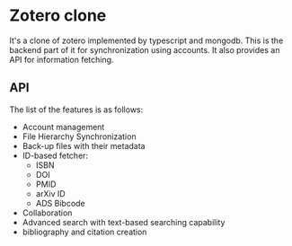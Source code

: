 # Zotero clone

It's a clone of zotero implemented by typescript and mongodb.
This is the backend part of it for synchronization using accounts.
It also provides an API for information fetching.

## API

The list of the features is as follows:

- Account management
- File Hierarchy Synchronization
- Back-up files with their metadata
- ID-based fetcher:
  - ISBN
  - DOI
  - PMID
  - arXiv ID
  - ADS Bibcode
- Collaboration
- Advanced search with text-based searching capability
- bibliography and citation creation
